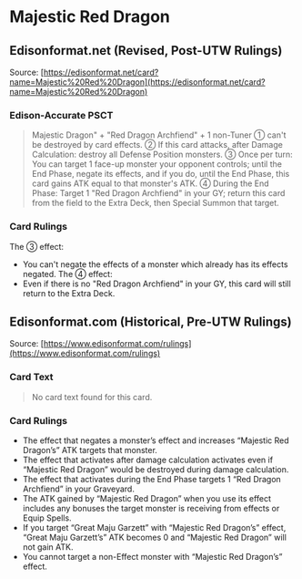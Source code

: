 # Majestic Red Dragon

## Edisonformat.net (Revised, Post-UTW Rulings)

Source: [https://edisonformat.net/card?name=Majestic%20Red%20Dragon](https://edisonformat.net/card?name=Majestic%20Red%20Dragon)

### Edison-Accurate PSCT

> Majestic Dragon" + "Red Dragon Archfiend" + 1 non-Tuner
> ① can't be destroyed by card effects.
> ② If this card attacks, after Damage Calculation: destroy all Defense Position monsters.
> ③ Once per turn: You can target 1 face-up monster your opponent controls; until the End Phase, negate its effects, and if you do, until the End Phase, this card gains ATK equal to that monster's ATK.
> ④ During the End Phase: Target 1 "Red Dragon Archfiend" in your GY; return this card from the field to the Extra Deck, then Special Summon that target.

### Card Rulings

The ③ effect:
*   You can't negate the effects of a monster which already has its effects negated.
The ④ effect:
*   Even if there is no "Red Dragon Archfiend" in your GY, this card will still return to the Extra Deck.


## Edisonformat.com (Historical, Pre-UTW Rulings)

Source: [https://www.edisonformat.com/rulings](https://www.edisonformat.com/rulings)

### Card Text

> No card text found for this card.

### Card Rulings

*   The effect that negates a monster’s effect and increases “Majestic Red Dragon’s” ATK targets that monster.
*   The effect that activates after damage calculation activates even if “Majestic Red Dragon” would be destroyed during damage calculation.
*   The effect that activates during the End Phase targets 1 “Red Dragon Archfiend” in your Graveyard.
*   The ATK gained by “Majestic Red Dragon” when you use its effect includes any bonuses the target monster is receiving from effects or Equip Spells.
*   If you target “Great Maju Garzett” with “Majestic Red Dragon’s” effect, “Great Maju Garzett’s” ATK becomes 0 and “Majestic Red Dragon” will not gain ATK.
*   You cannot target a non-Effect monster with “Majestic Red Dragon’s” effect.


